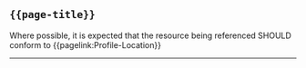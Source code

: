 ## `{{page-title}}`

Where possible, it is expected that the resource being referenced SHOULD conform to  {{pagelink:Profile-Location}}

---

